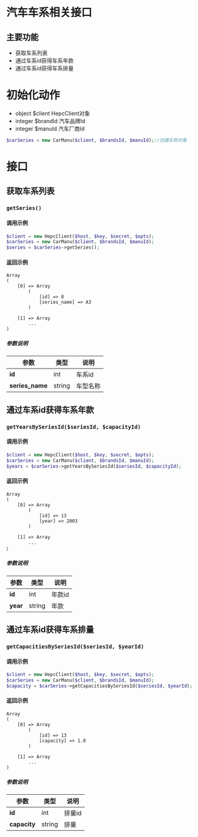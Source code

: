 # 汽车车系相关接口

## 主要功能

- 获取车系列表
- 通过车系id获得车系年款
- 通过车系id获得车系排量

# 初始化动作
+ object  $client  HepcClient对象
+ integer $brandId 汽车品牌Id
+ integer $manuId  汽车厂商Id

```php
$carSeries = new CarManu($client, $brandsId, $manuId);//创建实例对象
```

# 接口

## 获取车系列表  

### `getSeries()`

#### 调用示例

```php
$client = new HepcClient($host, $key, $secret, $opts);
$carSeries = new CarManu($client, $brandsId, $manuId);
$series = $carSeries->getSeries();
```
#### 返回示例

```
Array
(
    [0] => Array
        (
            [id] => 8
            [series_name] => A3
        )

    [1] => Array
        ...
)
```
##### 参数说明

参数 | 类型 | 说明
--- | --- | ---
**id** | int | 车系id
**series_name** | string | 车型名称

## 通过车系id获得车系年款

### `getYearsBySeriesId($seriesId, $capacityId)`

#### 调用示例

```php
$client = new HepcClient($host, $key, $secret, $opts);
$carSeries = new CarManu($client, $brandsId, $manuId);
$years = $carSeries->getYearsBySeriesId($seriesId, $capacityId);
```
#### 返回示例

```
Array
(
    [0] => Array
        (
            [id] => 13
            [year] => 2003
        )

    [1] => Array
        ...
）
```

##### 参数说明

参数 | 类型 | 说明
--- | --- | ---
**id** | int | 年款id
**year** | string | 年款

## 通过车系id获得车系排量

### `getCapacitiesBySeriesId($seriesId, $yearId)`

#### 调用示例

```php
$client = new HepcClient($host, $key, $secret, $opts);
$carSeries = new CarManu($client, $brandsId, $manuId);
$capacity = $carSeries->getCapacitiesBySeriesId($seriesId, $yearId);
```
#### 返回示例

```
Array
(
    [0] => Array
        (
            [id] => 13
            [capacity] => 1.8
        )

    [1] => Array
        ...
)
```

##### 参数说明

参数 | 类型 | 说明
--- | --- | ---
**id** | int | 排量id
**capacity** | string | 排量


